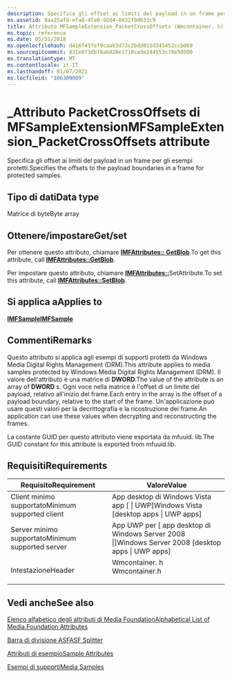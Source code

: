 ```yaml
---
description: Specifica gli offset ai limiti del payload in un frame per gli esempi protetti.
ms.assetid: 8aa25afd-efa8-4fe0-92d4-8432f9d633c9
title: Attributo MFSampleExtension_PacketCrossOffsets (Wmcontainer. h)
ms.topic: reference
ms.date: 05/31/2018
ms.openlocfilehash: d416f41fef9caab3d73c2bdd015d345452ccbd69
ms.sourcegitcommit: 831e8f3db78ab820e1710cede244553c70e50500
ms.translationtype: MT
ms.contentlocale: it-IT
ms.lasthandoff: 01/07/2021
ms.locfileid: "106309089"
---
```

# <a name="mfsampleextension_packetcrossoffsets-attribute"></a><span data-ttu-id="25d33-103">\_Attributo PacketCrossOffsets di MFSampleExtension</span><span class="sxs-lookup"><span data-stu-id="25d33-103">MFSampleExtension\_PacketCrossOffsets attribute</span></span>

<span data-ttu-id="25d33-104">Specifica gli offset ai limiti del payload in un frame per gli esempi protetti.</span><span class="sxs-lookup"><span data-stu-id="25d33-104">Specifies the offsets to the payload boundaries in a frame for protected samples.</span></span>

## <a name="data-type"></a><span data-ttu-id="25d33-105">Tipo di dati</span><span class="sxs-lookup"><span data-stu-id="25d33-105">Data type</span></span>

<span data-ttu-id="25d33-106">Matrice di byte</span><span class="sxs-lookup"><span data-stu-id="25d33-106">Byte array</span></span>

## <a name="getset"></a><span data-ttu-id="25d33-107">Ottenere/impostare</span><span class="sxs-lookup"><span data-stu-id="25d33-107">Get/set</span></span>

<span data-ttu-id="25d33-108">Per ottenere questo attributo, chiamare [**IMFAttributes:: GetBlob**](/windows/desktop/api/mfobjects/nf-mfobjects-imfattributes-getblob).</span><span class="sxs-lookup"><span data-stu-id="25d33-108">To get this attribute, call [**IMFAttributes::GetBlob**](/windows/desktop/api/mfobjects/nf-mfobjects-imfattributes-getblob).</span></span>

<span data-ttu-id="25d33-109">Per impostare questo attributo, chiamare [**IMFAttributes::**](/windows/desktop/api/mfobjects/nf-mfobjects-imfattributes-setblob)SetAttribute.</span><span class="sxs-lookup"><span data-stu-id="25d33-109">To set this attribute, call [**IMFAttributes::SetBlob**](/windows/desktop/api/mfobjects/nf-mfobjects-imfattributes-setblob).</span></span>

## <a name="applies-to"></a><span data-ttu-id="25d33-110">Si applica a</span><span class="sxs-lookup"><span data-stu-id="25d33-110">Applies to</span></span>

[<span data-ttu-id="25d33-111">**IMFSample**</span><span class="sxs-lookup"><span data-stu-id="25d33-111">**IMFSample**</span></span>](/windows/desktop/api/mfobjects/nn-mfobjects-imfsample)

## <a name="remarks"></a><span data-ttu-id="25d33-112">Commenti</span><span class="sxs-lookup"><span data-stu-id="25d33-112">Remarks</span></span>

<span data-ttu-id="25d33-113">Questo attributo si applica agli esempi di supporti protetti da Windows Media Digital Rights Management (DRM).</span><span class="sxs-lookup"><span data-stu-id="25d33-113">This attribute applies to media samples protected by Windows Media Digital Rights Management (DRM).</span></span> <span data-ttu-id="25d33-114">Il valore dell'attributo è una matrice di **DWORD**.</span><span class="sxs-lookup"><span data-stu-id="25d33-114">The value of the attribute is an array of **DWORD** s.</span></span> <span data-ttu-id="25d33-115">Ogni voce nella matrice è l'offset di un limite del payload, relativo all'inizio del frame.</span><span class="sxs-lookup"><span data-stu-id="25d33-115">Each entry in the array is the offset of a payload boundary, relative to the start of the frame.</span></span> <span data-ttu-id="25d33-116">Un'applicazione può usare questi valori per la decrittografia e la ricostruzione dei frame.</span><span class="sxs-lookup"><span data-stu-id="25d33-116">An application can use these values when decrypting and reconstructing the frames.</span></span>

<span data-ttu-id="25d33-117">La costante GUID per questo attributo viene esportata da mfuuid. lib.</span><span class="sxs-lookup"><span data-stu-id="25d33-117">The GUID constant for this attribute is exported from mfuuid.lib.</span></span>

## <a name="requirements"></a><span data-ttu-id="25d33-118">Requisiti</span><span class="sxs-lookup"><span data-stu-id="25d33-118">Requirements</span></span>



| <span data-ttu-id="25d33-119">Requisito</span><span class="sxs-lookup"><span data-stu-id="25d33-119">Requirement</span></span> | <span data-ttu-id="25d33-120">Valore</span><span class="sxs-lookup"><span data-stu-id="25d33-120">Value</span></span> |
|-------------------------------------|------------------------------------------------------------------------------------------|
| <span data-ttu-id="25d33-121">Client minimo supportato</span><span class="sxs-lookup"><span data-stu-id="25d33-121">Minimum supported client</span></span><br/> | <span data-ttu-id="25d33-122">App desktop di Windows Vista app \[ \| UWP\]</span><span class="sxs-lookup"><span data-stu-id="25d33-122">Windows Vista \[desktop apps \| UWP apps\]</span></span><br/>                                    |
| <span data-ttu-id="25d33-123">Server minimo supportato</span><span class="sxs-lookup"><span data-stu-id="25d33-123">Minimum supported server</span></span><br/> | <span data-ttu-id="25d33-124">App UWP per \[ app desktop di Windows Server 2008 \|\]</span><span class="sxs-lookup"><span data-stu-id="25d33-124">Windows Server 2008 \[desktop apps \| UWP apps\]</span></span><br/>                              |
| <span data-ttu-id="25d33-125">Intestazione</span><span class="sxs-lookup"><span data-stu-id="25d33-125">Header</span></span><br/>                   | <dl> <span data-ttu-id="25d33-126"><dt>Wmcontainer. h</dt></span><span class="sxs-lookup"><span data-stu-id="25d33-126"><dt>Wmcontainer.h</dt></span></span> </dl> |



## <a name="see-also"></a><span data-ttu-id="25d33-127">Vedi anche</span><span class="sxs-lookup"><span data-stu-id="25d33-127">See also</span></span>

<dl> <dt>

[<span data-ttu-id="25d33-128">Elenco alfabetico degli attributi di Media Foundation</span><span class="sxs-lookup"><span data-stu-id="25d33-128">Alphabetical List of Media Foundation Attributes</span></span>](alphabetical-list-of-media-foundation-attributes.md)
</dt> <dt>

[<span data-ttu-id="25d33-129">Barra di divisione ASF</span><span class="sxs-lookup"><span data-stu-id="25d33-129">ASF Splitter</span></span>](asf-splitter.md)
</dt> <dt>

[<span data-ttu-id="25d33-130">Attributi di esempio</span><span class="sxs-lookup"><span data-stu-id="25d33-130">Sample Attributes</span></span>](sample-attributes.md)
</dt> <dt>

[<span data-ttu-id="25d33-131">Esempi di supporti</span><span class="sxs-lookup"><span data-stu-id="25d33-131">Media Samples</span></span>](media-samples.md)
</dt> </dl>

 

 




